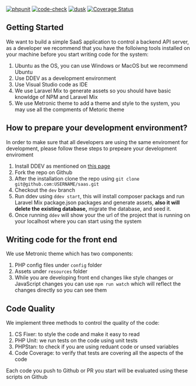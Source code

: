 [![phpunit](https://github.com/mabumusa1/saas/actions/workflows/test.yml/badge.svg)](https://github.com/mabumusa1/saas/actions/workflows/test.yml)
[![code-check](https://github.com/mabumusa1/saas/actions/workflows/code-check.yml/badge.svg)](https://github.com/mabumusa1/saas/actions/workflows/code-check.yml)
[![dusk](https://github.com/mabumusa1/saas/actions/workflows/dusk.yml/badge.svg)](https://github.com/mabumusa1/saas/actions/workflows/dusk.yml)
[![Coverage Status](https://coveralls.io/repos/github/mabumusa1/saas/badge.svg?branch=dev)](https://coveralls.io/github/mabumusa1/saas?branch=dev)

## Getting Started
We want to build a simple SaaS application to control a backend API server, as a developer we recommend that you have the folloiwng tools installed on your machine before you start writing code for the system: 
 1. Ubuntu as the OS, you can use Windows or MacOS but we recommend Ubuntu
 2. Use DDEV as a development environment
 3. Use Visual Studio code as IDE
 4. We use Laravel Mix to generate assets so you should have basic knowldge of NPM and Laravel Mix
 5. We use Metronic theme to add a theme and style to the system, you may use all the compments of Metoric theme

## How to prepare your development environment?

In order to make sure that all developers are using the same enviroment for development, please follow these steps to prepeare your development enviroment

1. Install DDEV as mentioned on [this page](https://ddev.readthedocs.io/en/stable/)
2. Fork the repo on Github
3. After the installation clone the repo using
 `git clone git@github.com:USERNAME/saas.git`
4. Checkout the `dev` branch
5. Run ddev using `ddev start`, this will install composer packags and run Laravel Mix package.json packages and generate assets, **also it will delete the existing database,** migrate the database,  and seed it. 
6. Once running `ddev` will show your the url of the project that is running on your localhost where you can start using the system


## Writing code for the front end

  We use Metronic theme which has two components: 
  1. PHP config files under `config` folder
  2. Assets under `resources` folder
  3. While you are developing front end changes like style changes or JavaScript changes you can use `npm run watch` which will reflect the changes directly so you can see them


## Code Quality

We implement three methods to control the quality of the code: 
1. CS Fixer: to style the code and make it easy to read
2. PHP Unit: we run tests on the code using unit tests
3. PHPStan: to check if you are using reduant code or unsed variables
4. Code Coverage: to verify that tests are covering all the aspects of the code 

Each code you push to Github or PR you start will be evaluated using these scripts on Github


